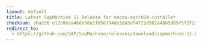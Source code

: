 ```yaml
---
layout: default
title: Latest SapMachine 11 Release for macos-aarch64-installer
checksum: sha256 e12c0eea46de98a1f056794da1da5df4721d582a48b5d85f572f275433c5eb4a
redirect_to:
  - https://github.com/SAP/SapMachine/releases/download/sapmachine-11.0.20.1/sapmachine-jre-11.0.20.1_macos-aarch64_bin.dmg
---
```

